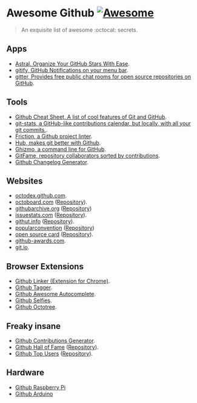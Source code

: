 # Awesome Github [![Awesome](https://cdn.rawgit.com/sindresorhus/awesome/d7305f38d29fed78fa85652e3a63e154dd8e8829/media/badge.svg)](https://github.com/Kikobeats/awesome-github)

> An exquisite list of awesome :octocat: secrets.

## Apps

+ [Astral, Organize Your GitHub Stars With Ease](http://astralapp.com).
+ [gitify, GitHub Notifications on your menu bar](https://github.com/ekonstantinidis/gitify).
+ [gitter, Provides free public chat rooms for open source repositories on GitHub](https://gitter.im/).

## Tools

+ [Github Cheat Sheet, A list of cool features of Git and GitHub](https://github.com/tiimgreen/github-cheat-sheet#readme).
+ [git-stats, a GitHub-like contributions calendar, but locally, with all your git commits.](https://github.com/IonicaBizau/git-stats).
+ [Friction, a Github project linter](https://github.com/rafalchmiel/friction).
+ [Hub, makes git better with Github](https://hub.github.com).
+ [Ghizmo, a command line for GitHub](https://github.com/jlevy/ghizmo).
+ [GitFame, repository collaborators sorted by contributions](https://github.com/oleander/git-fame-rb).
+ [Github Changelog Generator](https://github.com/skywinder/github-changelog-generator). 

## Websites

+ [octodex.github.com](https://octodex.github.com/).
+ [octoboard.com](http://octoboard.com) ([Repository](https://github.com/KuiKui/Octoboard)).
+ [githubarchive.org](http://githubarchive.org) ([Repository](https://github.com/igrigorik/githubarchive.org))
+ [issuestats.com](http://issuestats.com) ([Repository](https://github.com/hstove/issue_stats)).
+ [githut.info](http://githut.info) ([Repository](https://github.com/littleark/githut/)).
+ [popularconvention](http://sideeffect.kr/popularconvention) ([Repository](https://github.com/outsideris/popularconvention))
+ [open source card](https://osrc.dfm.io) ([Repository](https://github.com/dfm/osrc)).
+ [github-awards.com](http://github-awards.com).
+ [git.io](http://git.io).

## Browser Extensions

+ [Github Linker (Extension for Chrome)](https://github.com/github-linker/chrome-extension/).
+ [Github Tagger](https://chrome.google.com/webstore/detail/github-tagger/apegcdgbjbocfnleknnbalmhlpbjgmmf).
+ [Github Awesome Autocomplete](https://github.algolia.com/).
+ [Github Selfies](https://chrome.google.com/webstore/detail/github-selfies/ldnpkdnkgkogfnahcnldaedcoadjbkbl).
+ [Github Octotree](https://github.com/buunguyen/octotree).

## Freaky insane

+ [Github Contributions Generator](https://github.com/IonicaBizau/github-contributions).
+ [Github Hall of Fame](http://www.mehulkar.com/github-hall-of-fame/) ([Repository](https://github.com/mehulkar/github-hall-of-fame)).
+ [Github Top Users](https://gist.github.com/paulmillr/2657075/) ([Repository](https://github.com/paulmillr/top-github-users)).

## Hardware

+ [Github Raspberry Pi](https://github.com/blackout314/awesome-raspberry-pi)
+ [Github Arduino](https://github.com/Lembed/Awesome-arduino)

